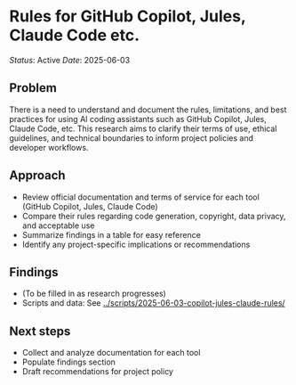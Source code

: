 # Rules for GitHub Copilot, Jules, Claude Code etc.
*Status*: Active
*Date*: 2025-06-03

## Problem
There is a need to understand and document the rules, limitations, and best practices for using AI coding assistants such as GitHub Copilot, Jules, Claude Code, etc. This research aims to clarify their terms of use, ethical guidelines, and technical boundaries to inform project policies and developer workflows.

## Approach
- Review official documentation and terms of service for each tool (GitHub Copilot, Jules, Claude Code)
- Compare their rules regarding code generation, copyright, data privacy, and acceptable use
- Summarize findings in a table for easy reference
- Identify any project-specific implications or recommendations

## Findings
- (To be filled in as research progresses)
- Scripts and data: See [../scripts/2025-06-03-copilot-jules-claude-rules/](../../scripts/2025-06-03-copilot-jules-claude-rules/)

## Next steps
- Collect and analyze documentation for each tool
- Populate findings section
- Draft recommendations for project policy
